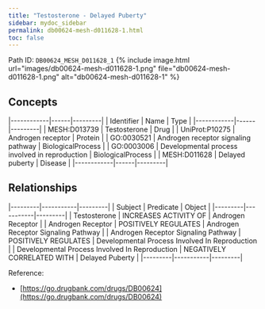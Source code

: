 ```yaml
---
title: "Testosterone - Delayed Puberty"
sidebar: mydoc_sidebar
permalink: db00624-mesh-d011628-1.html
toc: false 
---
```



Path ID: `DB00624_MESH_D011628_1`
{% include image.html url="images/db00624-mesh-d011628-1.png" file="db00624-mesh-d011628-1.png" alt="db00624-mesh-d011628-1" %}

## Concepts

|------------|------|---------|
| Identifier | Name | Type    |
|------------|------|---------|
| MESH:D013739 | Testosterone | Drug |
| UniProt:P10275 | Androgen receptor | Protein |
| GO:0030521 | Androgen receptor signaling pathway | BiologicalProcess |
| GO:0003006 | Developmental process involved in reproduction | BiologicalProcess |
| MESH:D011628 | Delayed puberty | Disease |
|------------|------|---------|

## Relationships

|---------|-----------|---------|
| Subject | Predicate | Object  |
|---------|-----------|---------|
| Testosterone | INCREASES ACTIVITY OF | Androgen Receptor |
| Androgen Receptor | POSITIVELY REGULATES | Androgen Receptor Signaling Pathway |
| Androgen Receptor Signaling Pathway | POSITIVELY REGULATES | Developmental Process Involved In Reproduction |
| Developmental Process Involved In Reproduction | NEGATIVELY CORRELATED WITH | Delayed Puberty |
|---------|-----------|---------|

Reference: 
  - [https://go.drugbank.com/drugs/DB00624](https://go.drugbank.com/drugs/DB00624)
